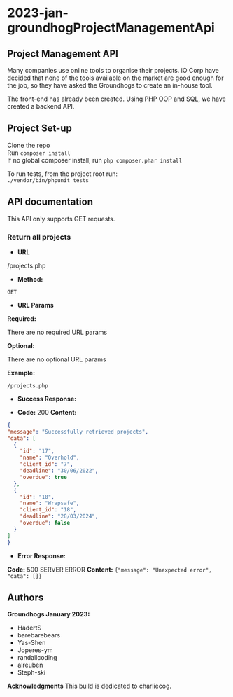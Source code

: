 # 2023-jan-groundhogProjectManagementApi

## Project Management API

Many companies use online tools to organise their projects. iO Corp have decided that none of the tools available on the market are good enough for the job, so they have asked the Groundhogs to create an in-house tool.

The front-end has already been created. Using PHP OOP and SQL, we have created a backend API. 


## Project Set-up

Clone the repo  
Run `composer install`  
If no global composer install, run `php composer.phar install`

To run tests, from the project root run:  
`./vendor/bin/phpunit tests`


## API documentation

This API only supports GET requests.

### Return all projects

* **URL**

/projects.php

* **Method:**

 `GET`

* **URL Params**

 **Required:**

 There are no required URL params

 **Optional:**

 There are no optional URL params

 **Example:**

 `/projects.php`

* **Success Response:**

 * **Code:** 200 
   **Content:** 

```json
{
"message": "Successfully retrieved projects",
"data": [
  {
    "id": "17",
    "name": "Overhold",
    "client_id": "7",
    "deadline": "30/06/2022",
    "overdue": true
  },
  {
    "id": "18",
    "name": "Wrapsafe",
    "client_id": "18",
    "deadline": "28/03/2024",
    "overdue": false
  }
]
}
```

* **Error Response:**

 **Code:** 500 SERVER ERROR 
 **Content:** `{"message": "Unexpected error", "data": []}`

## Authors

**Groundhogs January 2023:**
* HadertS 
* barebarebears 
* Yas-Shen 
* Joperes-ym 
* randallcoding 
* alreuben 
* Steph-ski

**Acknowledgments**
This build is dedicated to charliecog.

